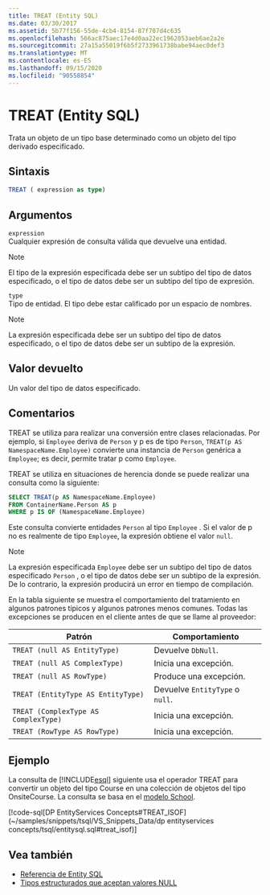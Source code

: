 ```yaml
---
title: TREAT (Entity SQL)
ms.date: 03/30/2017
ms.assetid: 5b77f156-55de-4cb4-8154-87f707d4c635
ms.openlocfilehash: 566ac875aec17e4d0aa22ec1962053aeb6ae2a2e
ms.sourcegitcommit: 27a15a55019f6b5f2733961738babe94aec0def3
ms.translationtype: MT
ms.contentlocale: es-ES
ms.lasthandoff: 09/15/2020
ms.locfileid: "90558854"
---
```

# <a name="treat-entity-sql"></a>TREAT (Entity SQL)
Trata un objeto de un tipo base determinado como un objeto del tipo derivado especificado.  
  
## <a name="syntax"></a>Sintaxis  
  
```sql  
TREAT ( expression as type)  
```  
  
## <a name="arguments"></a>Argumentos  
 `expression`  
 Cualquier expresión de consulta válida que devuelve una entidad.  
  
> [!NOTE]
> El tipo de la expresión especificada debe ser un subtipo del tipo de datos especificado, o el tipo de datos debe ser un subtipo del tipo de expresión.  
  
 `type`  
 Tipo de entidad. El tipo debe estar calificado por un espacio de nombres.  
  
> [!NOTE]
> La expresión especificada debe ser un subtipo del tipo de datos especificado, o el tipo de datos debe ser un subtipo de la expresión.  
  
## <a name="return-value"></a>Valor devuelto  
 Un valor del tipo de datos especificado.  
  
## <a name="remarks"></a>Comentarios  
 TREAT se utiliza para realizar una conversión entre clases relacionadas. Por ejemplo, si `Employee` deriva de `Person` y p es de tipo `Person`, `TREAT(p AS NamespaceName.Employee)` convierte una instancia de `Person` genérica a `Employee`; es decir, permite tratar p como `Employee`.  
  
 TREAT se utiliza en situaciones de herencia donde se puede realizar una consulta como la siguiente:  
  
```sql  
SELECT TREAT(p AS NamespaceName.Employee)  
FROM ContainerName.Person AS p  
WHERE p IS OF (NamespaceName.Employee)
```  
  
 Este consulta convierte entidades `Person` al tipo `Employee` . Si el valor de p no es realmente de tipo `Employee`, la expresión obtiene el valor `null`.  
  
> [!NOTE]
> La expresión especificada `Employee` debe ser un subtipo del tipo de datos especificado `Person` , o el tipo de datos debe ser un subtipo de la expresión. De lo contrario, la expresión producirá un error en tiempo de compilación.  
  
 En la tabla siguiente se muestra el comportamiento del tratamiento en algunos patrones típicos y algunos patrones menos comunes. Todas las excepciones se producen en el cliente antes de que se llame al proveedor:  
  
|Patrón|Comportamiento|  
|-------------|--------------|  
|`TREAT (null AS EntityType)`|Devuelve `DbNull`.|  
|`TREAT (null AS ComplexType)`|Inicia una excepción.|  
|`TREAT (null AS RowType)`|Produce una excepción.|  
|`TREAT (EntityType AS EntityType)`|Devuelve `EntityType` o `null`.|  
|`TREAT (ComplexType AS ComplexType)`|Inicia una excepción.|  
|`TREAT (RowType AS RowType)`|Inicia una excepción.|  
  
## <a name="example"></a>Ejemplo  
 La consulta de [!INCLUDE[esql](../../../../../../includes/esql-md.md)] siguiente usa el operador TREAT para convertir un objeto del tipo Course en una colección de objetos del tipo OnsiteCourse. La consulta se basa en el [modelo School](/previous-versions/dotnet/netframework-4.0/bb896300(v=vs.100)).  
  
 [!code-sql[DP EntityServices Concepts#TREAT_ISOF](~/samples/snippets/tsql/VS_Snippets_Data/dp entityservices concepts/tsql/entitysql.sql#treat_isof)]  
  
## <a name="see-also"></a>Vea también

- [Referencia de Entity SQL](entity-sql-reference.md)
- [Tipos estructurados que aceptan valores NULL](nullable-structured-types-entity-sql.md)
